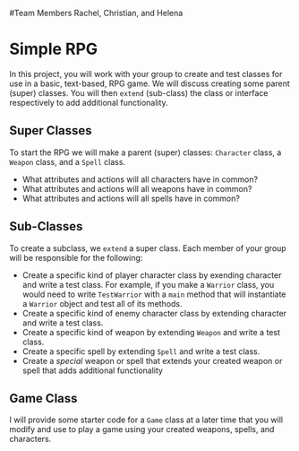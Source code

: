 #Team Members 
Rachel, Christian, and Helena

# Simple RPG

In this project, you will work with your group to create and test classes for use in a basic, text-based, RPG game.  We will discuss creating some parent (super) classes.  You will then `extend` (sub-class) the class or interface respectively to add additional functionality.

## Super Classes
To start the RPG we will make a parent (super) classes: `Character` class, a `Weapon` class, and a `Spell` class.  
* What attributes and actions will all characters have in common?  
* What attributes and actions will all weapons have in common?
* What attributes and actions will all spells have in common?

## Sub-Classes
To create a subclass, we `extend` a super class.  Each member of your group will be responsible for the following:
* Create a specific kind of player character class by exending character and write a test class.
   For example, if you make a `Warrior` class, you would need to write `TestWarrior` with a `main` method that will instantiate a `Warrior` object and test all of its methods.
* Create a specific kind of enemy character class by extending character and write a test class.
* Create a specific kind of weapon by extending `Weapon` and write a test class.
* Create a specific spell by extending `Spell` and write a test class.
* Create a *special* weapon or spell that extends your created weapon or spell that adds additional functionality

## Game Class
I will provide some starter code for a `Game` class at a later time that you will modify and use to play a game using your created weapons, spells, and characters.
